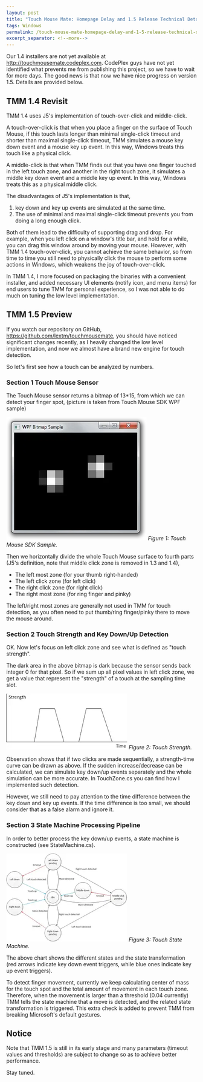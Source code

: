 ```yaml
---
layout: post
title: "Touch Mouse Mate: Homepage Delay and 1.5 Release Technical Details"
tags: Windows
permalink: /touch-mouse-mate-homepage-delay-and-1-5-release-technical-details-4e0b6c212eeb
excerpt_separator: <!--more-->
---
```

Our 1.4 installers are not yet available at http://touchmousemate.codeplex.com. CodePlex guys have not yet identified what prevents me from publishing this project, so we have to wait for more days. The good news is that now we have nice progress on version 1.5. Details are provided below.
<!--more-->

## TMM 1.4 Revisit

TMM 1.4 uses J5's implementation of touch-over-click and middle-click.

A touch-over-click is that when you place a finger on the surface of Touch Mouse, if this touch lasts longer than minimal single-click timeout and shorter than maximal single-click timeout, TMM simulates a mouse key down event and a mouse key up event. In this way, Windows treats this touch like a physical click.

A middle-click is that when TMM finds out that you have one finger touched in the left touch zone, and another in the right touch zone, it simulates a middle key down event and a middle key up event. In this way, Windows treats this as a physical middle click.

The disadvantages of J5's implementation is that,

1. key down and key up events are simulated at the same time.
1. The use of minimal and maximal single-click timeout prevents you from doing a long enough click.

Both of them lead to the difficulty of supporting drag and drop. For example, when you left click on a window's title bar, and hold for a while, you can drag this window around by moving your mouse. However, with TMM 1.4 touch-over-click, you cannot achieve the same behavior, so from time to time you still need to physically click the mouse to perform some actions in Windows, which weakens the joy of touch-over-click.

In TMM 1.4, I more focused on packaging the binaries with a convenient installer, and added necessary UI elements (notify icon, and menu items) for end users to tune TMM for personal experience, so I was not able to do much on tuning the low level implementation.

## TMM 1.5 Preview

If you watch our repository on GitHub, https://github.com/lextm/touchmousemate, you should have noticed significant changes recently, as I heavily changed the low level implementation, and now we almost have a brand new engine for touch detection.

So let's first see how a touch can be analyzed by numbers.

### Section 1 Touch Mouse Sensor

The Touch Mouse sensor returns a bitmap of 13*15, from which we can detect your finger spot, (picture is taken from Touch Mouse SDK WPF sample)

![img-description](/images/touch-mouse-sample.png)
_Figure 1: Touch Mouse SDK Sample._

Then we horizontally divide the whole Touch Mouse surface to fourth parts (J5's definition, note that middle click zone is removed in 1.3 and 1.4),

* The left most zone (for your thumb right-handed)
* The left click zone (for left click)
* The right click zone (for right click)
* The right most zone (for ring finger and pinky)

The left/right most zones are generally not used in TMM for touch detection, as you often need to put thumb/ring finger/pinky there to move the mouse around.

### Section 2 Touch Strength and Key Down/Up Detection

OK. Now let's focus on left click zone and see what is defined as "touch strength".

The dark area in the above bitmap is dark because the sensor sends back integer 0 for that pixel. So if we sum up all pixel values in left click zone, we get a value that represent the "strength" of a touch at the sampling time slot.

![img-description](/images/touch-mouse-strength.png)
_Figure 2: Touch Strength._

Observation shows that if two clicks are made sequentially, a strength-time curve can be drawn as above. If the sudden increase/decrease can be calculated, we can simulate key down/up events separately and the whole simulation can be more accurate. In TouchZone.cs you can find how I implemented such detection.

However, we still need to pay attention to the time difference between the key down and key up events. If the time difference is too small, we should consider that as a false alarm and ignore it.

### Section 3 State Machine Processing Pipeline

In order to better process the key down/up events, a state machine is constructed (see StateMachine.cs).

![img-description](/images/touch-diagram.png)
_Figure 3: Touch State Machine._

The above chart shows the different states and the state transformation (red arrows indicate key down event triggers, while blue ones indicate key up event triggers).

To detect finger movement, currently we keep calculating center of mass for the touch spot and the total amount of movement in each touch zone. Therefore, when the movement is larger than a threshold (0.04 currently) TMM tells the state machine that a move is detected, and the related state transformation is triggered. This extra check is added to prevent TMM from breaking Microsoft's default gestures.

## Notice

Note that TMM 1.5 is still in its early stage and many parameters (timeout values and thresholds) are subject to change so as to achieve better performance.

Stay tuned.
